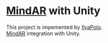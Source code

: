 # [MindAR](https://github.com/hiukim/mind-ar-js) with Unity

This project is impemented by [IlyaPolo](https://t.me/IlyaPolo).\
[MindAR](https://github.com/hiukim/mind-ar-js) integration with Unity.
